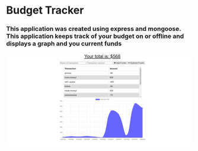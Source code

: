 # Budget Tracker

### This application was created using express and mongoose. This application keeps track of your budget on or offline and displays a graph and you current funds

![example pic](https://github.com/pagelhunt/budget/blob/master/Develop/example.png)
